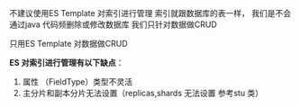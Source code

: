 不建议使用ES Template 对索引进行管理
索引就跟数据库的表一样， 我们是不会通过java 代码频删除或修改数据库
我们只针对数据做CRUD

只用ES Template 对数据做CRUD


**ES 对索引进行管理有以下缺点**：

1. 属性 （FieldType）类型不灵活
2. 主分片和副本分片无法设置（replicas,shards 无法设置 参考stu 类）
